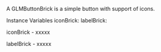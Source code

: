 A GLMButtonBrick is a simple button with support of icons.Instance Variables	iconBrick:		<GLMInteractableBrick>	labelBrick:		<GLMLabelBrick>iconBrick	- xxxxxlabelBrick	- xxxxx
